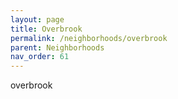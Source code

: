 ```yaml
---
layout: page
title: Overbrook
permalink: /neighborhoods/overbrook
parent: Neighborhoods
nav_order: 61
---
```


overbrook